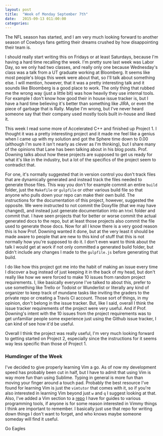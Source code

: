 ```yaml
---
layout: post
title:  "Week of Monday September 7th"
date:   2015-09-13 011:00:00
categories: 
---
```

The NFL season has started, and I am very much looking forward to another season of Cowboys fans getting their dreams crushed by how disappointing their team is.

I should really start writing this on Fridays or at least Saturdays, because I'm having a hard time recalling the week. I'm pretty sure last week was Labor Day, so we only had two classes, and really only one because Wednesday's class was a talk from a UT graduate working at Bloomberg. It seems like most people's blogs this week were about that, so I'll talk about something else. I will mention, however, that it was a pretty interesting talk and it sounds like Bloomberg is a good place to work. The only thing that rubbed me the wrong way (just a little bit) was how heavily they use internal tools. For example I don't know how good their in house issue tracker is, but I have a hard time believing it's better than something like JIRA, or even the piece of garbage that is Rally. Maybe I'm wrong, but I've never heard someone say that their company used mostly tools built in-house and liked it. 

This week I read some more of Accelerated C++ and finished up Project 1. I thought it was a pretty interesting project and it made me feel like a genius when I came up with my solution and got the Sphere time down to 0.00 (although I'm sure it isn't nearly as clever as I'm thinking), but I share many of the opinions that Lane has been talking about in his blog posts. Prof. Downing talks about how these projects are supposed to get us ready for what it's like in the industry, but a lot of the specifics of the project seem to contradict that.

For one, it's normally suggested that in version control you don't track files that are dynamically generated and instead track the files needed to generate those files. This way you don't for example commit an entire `build` folder, just the `Makefile` or `gulpfile` or other various build file so that anyone who pulls down your repo can make their own build. The instructions for the documentation of this project, however, suggested the opposite. We were instructed to not commit the Doxyfile (that we may have changed), and instead just generate documentation into an `html` folder and commit that. I have seen projects that for better or worse commit the actual generated docs to the repo, but at least those projects also commit the file used to generate those docs. Now for all I know there is a very good reason this is how Prof. Downing wanted it done, but at the very least it should be made aware to people that are new to this kind of stuff that this is not normally how you're supposed to do it. I don't even want to think about the talk I would get at work if not only committed a generated build folder, but didn't include any changes I made to the `gulpfile.js` before generating that build.

I do like how this project got me into the habit of making an issue every time I discover a bug instead of just keeping it in the back of my head, but don't really like how we were forced to make 10 issues from random project requirements. I, like basically everyone I've talked to about this, prefer to use something like Trello or Todoist or Wunderlist or literally any kind of organizer to keep track of mundane tasks like inviting the graders to the private repo or creating a Travis CI account. Those sort of things, in my opinion, don't belong in the issue tracker. But, like I said, overall I think the issue tracker requirements of the project were very useful. And if Prof. Downing's intent with the 10 issues from the project requirements was to get unfamiliar people some experience just using the Github issue tracker, I can kind of see how it'd be useful. 

Overall I think the project was really useful, I'm very much looking forward to getting started on Project 2, especially since the instructions for it seems way less specific than those of Project 1.

### Humdinger of the Week
I've decided to give properly learning Vim a go. As of now my development speed has probably been cut in half, but I have to admit that using Vim is way more fun than using Sublime. Typing in general is more fun than moving your finger around a touch pad. Probably the best resource I've found for learning Vim is just the `vimtutor` that comes with it, so if you're also interested in learning Vim beyond just `w` and `q` I suggest looking at that. Also, I've added a Vim section to a [repo](https://github.com/wwselleck/weston-guides/blob/master/vim-guide.md) I have for guides to various programming tools, if anyone is for some reason interested in Vimmy things I think are important to remember. I basically just use that repo for writing down things I don't want to forget, and who knows maybe someone someday will find it useful. 

Go Eagles
